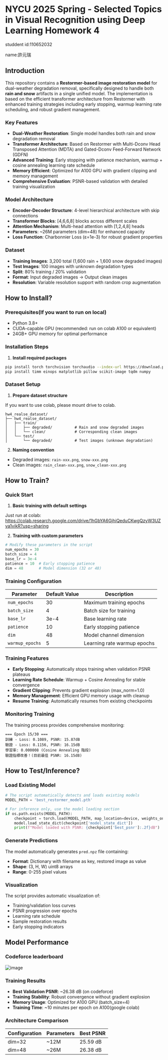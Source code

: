 
# NYCU 2025 Spring - Selected Topics in Visual Recognition using Deep Learning Homework 4

studdent id:110652032

name:許元瑞

## Introduction

This repository contains a **Restormer-based image restoration model** for dual-weather degradation removal, specifically designed to handle both **rain and snow** artifacts in a single unified model. The implementation is based on the efficient transformer architecture from Restormer with enhanced training strategies including early stopping, warmup learning rate scheduling, and robust gradient management.

### Key Features

- **Dual-Weather Restoration**: Single model handles both rain and snow degradation removal
- **Transformer Architecture**: Based on Restormer with Multi-Dconv Head Transposed Attention (MDTA) and Gated-Dconv Feed-Forward Network (GDFN)
- **Advanced Training**: Early stopping with patience mechanism, warmup + cosine annealing learning rate schedule
- **Memory Efficient**: Optimized for A100 GPU with gradient clipping and memory management
- **Comprehensive Evaluation**: PSNR-based validation with detailed training visualization

### Model Architecture

- **Encoder-Decoder Structure**: 4-level hierarchical architecture with skip connections
- **Transformer Blocks**: [4,6,6,8] blocks across different scales
- **Attention Mechanism**: Multi-head attention with [1,2,4,8] heads
- **Parameters**: ~26M parameters (dim=48) for enhanced capacity
- **Loss Function**: Charbonnier Loss (ε=1e-3) for robust gradient properties

### Dataset

- **Training Images**: 3,200 total (1,600 rain + 1,600 snow degraded images)
- **Test Images**: 100 images with unknown degradation types
- **Split**: 80% training / 20% validation
- **Format**: Input degraded images → Output clean images
- **Resolution**: Variable resolution support with random crop augmentation

## How to Install?

### Prerequisites(If you want to run on local)

- Python 3.8+
- CUDA-capable GPU (recommended: run on colab A100 or equivalent)
- 24GB+ GPU memory for optimal performance

### Installation Steps

1. **Install required packages**
```bash
pip install torch torchvision torchaudio --index-url https://download.pytorch.org/whl/cu118
pip install timm einops matplotlib pillow scikit-image tqdm numpy
```


### Dataset Setup

1. **Prepare dataset structure**

If you want to use colab, please mount drive to colab.

```
hw4_realse_dataset/
├── hw4_realse_dataset/
│   ├── train/
│   │   ├── degraded/          # Rain and snow degraded images
│   │   └── clean/             # Corresponding clean images
│   └── test/
│       └── degraded/          # Test images (unknown degradation)
```

2. **Naming convention**
- Degraded images: `rain-xxx.png`, `snow-xxx.png`
- Clean images: `rain_clean-xxx.png`, `snow_clean-xxx.png`

## How to Train?

### Quick Start

1. **Basic training with default settings**

Just run at colab: https://colab.research.google.com/drive/1hGbYA6GjhiQeduCKwgQzyW3UZva1vikR?usp=sharing

2. **Training with custom parameters**
```python
# Modify these parameters in the script
num_epochs = 30
batch_size = 4
base_lr = 3e-4
patience = 10  # Early stopping patience
dim = 48       # Model dimension (32 or 48)
```

### Training Configuration

| Parameter | Default Value | Description |
|-----------|---------------|-------------|
| `num_epochs` | 30 | Maximum training epochs |
| `batch_size` | 4 | Batch size for training |
| `base_lr` | 3e-4 | Base learning rate |
| `patience` | 10 | Early stopping patience |
| `dim` | 48 | Model channel dimension |
| `warmup_epochs` | 5 | Learning rate warmup epochs |

### Training Features

- **Early Stopping**: Automatically stops training when validation PSNR plateaus
- **Learning Rate Schedule**: Warmup + Cosine Annealing for stable convergence
- **Gradient Clipping**: Prevents gradient explosion (max_norm=1.0)
- **Memory Management**: Efficient GPU memory usage with cleanup
- **Resume Training**: Automatically resumes from existing checkpoints

### Monitoring Training

The training process provides comprehensive monitoring:

```
=== Epoch 15/30 ===
訓練 - Loss: 0.1089, PSNR: 15.87dB
驗證 - Loss: 0.1156, PSNR: 16.15dB
學習率: 0.000008 (Cosine Annealing 階段)
驗證指標改善！(目前最佳 PSNR: 16.15dB)
```

## How to Test/Inference?

### Load Existing Model

```python
# The script automatically detects and loads existing models
MODEL_PATH = 'best_restormer_model.pth'

# For inference only, use the model loading section
if os.path.exists(MODEL_PATH):
    checkpoint = torch.load(MODEL_PATH, map_location=device, weights_only=False)
    model.load_state_dict(checkpoint['model_state_dict'])
    print(f"Model loaded with PSNR: {checkpoint['best_psnr']:.2f}dB")
```

### Generate Predictions

The model automatically generates `pred.npz` file containing:
- **Format**: Dictionary with filename as key, restored image as value
- **Shape**: (3, H, W) uint8 arrays
- **Range**: 0-255 pixel values

### Visualization

The script provides automatic visualization of:
- Training/validation loss curves
- PSNR progression over epochs
- Learning rate schedule
- Sample restoration results
- Early stopping indicators

## Model Performance

### Codeforce leaderboard

![image](https://github.com/user-attachments/assets/1827f633-7db5-4af7-beb6-654dfd3825eb)


### Training Results

- **Best Validation PSNR**: ~26.38 dB (on codeforce)
- **Training Stability**: Robust convergence without gradient explosion
- **Memory Usage**: Optimized for A100 GPU (batch_size=4)
- **Training Time**: ~10 minutes per epoch on A100(google colab)

### Architecture Comparison

| Configuration | Parameters | Best PSNR |
|---------------|------------|-----------|
| dim=32 | ~12M | 25.59 dB |
| dim=48 | ~26M | 26.38 dB |
